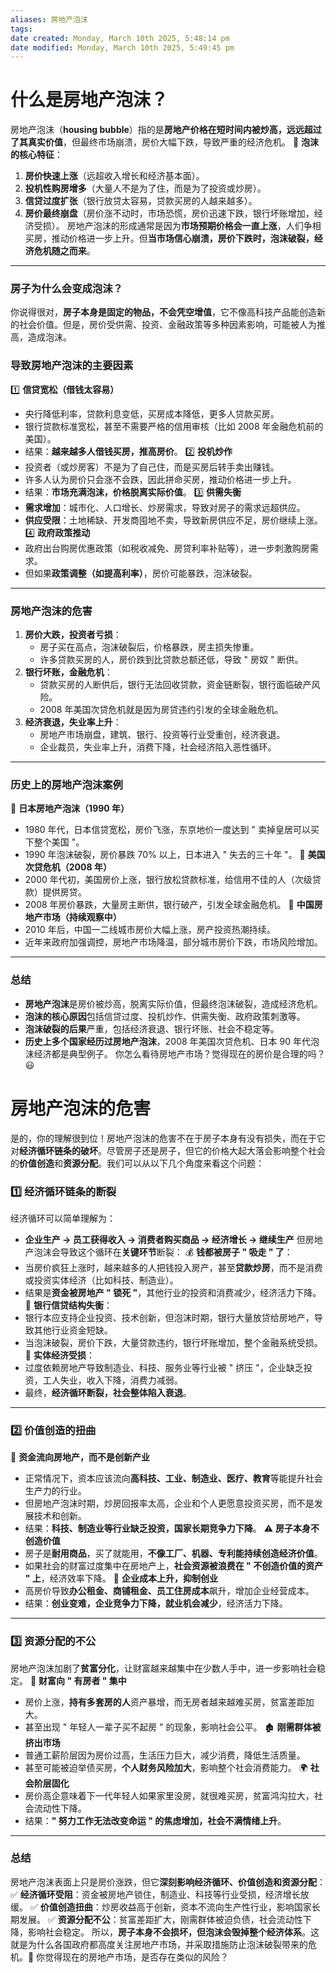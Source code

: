 ```yaml
---
aliases: 房地产泡沫
tags:
date created: Monday, March 10th 2025, 5:48:14 pm
date modified: Monday, March 10th 2025, 5:49:45 pm
---
```

# **什么是房地产泡沫？**
房地产泡沫（**housing bubble**）指的是**房地产价格在短时间内被炒高，远远超过了其真实价值**，但最终市场崩溃，房价大幅下跌，导致严重的经济危机。
🔹 **泡沫的核心特征**：
1. **房价快速上涨**（远超收入增长和经济基本面）。
2. **投机性购房增多**（大量人不是为了住，而是为了投资或炒房）。
3. **信贷过度扩张**（银行放贷太容易，贷款买房的人越来越多）。
4. **房价最终崩盘**（房价涨不动时，市场恐慌，房价迅速下跌，银行坏账增加，经济受损）。
房地产泡沫的形成通常是因为**市场预期价格会一直上涨**，人们争相买房，推动价格进一步上升。但**当市场信心崩溃，房价下跌时，泡沫破裂，经济危机随之而来**。
---
### **房子为什么会变成泡沫？**
你说得很对，**房子本身是固定的物品，不会凭空增值**，它不像高科技产品能创造新的社会价值。但是，房价受供需、投资、金融政策等多种因素影响，可能被人为推高，造成泡沫。
### **导致房地产泡沫的主要因素**
1️⃣ **信贷宽松（借钱太容易）**
- 央行降低利率，贷款利息变低，买房成本降低，更多人贷款买房。
- 银行贷款标准宽松，甚至不需要严格的信用审核（比如 2008 年金融危机前的美国）。
- 结果：**越来越多人借钱买房，推高房价**。
2️⃣ **投机炒作**
- 投资者（或炒房客）不是为了自己住，而是买房后转手卖出赚钱。
- 许多人认为房价只会涨不会跌，因此拼命买房，推动价格进一步上升。
- 结果：**市场充满泡沫，价格脱离实际价值**。
3️⃣ **供需失衡**
- **需求增加**：城市化、人口增长、炒房需求，导致对房子的需求远超供应。
- **供应受限**：土地稀缺、开发商囤地不卖，导致新房供应不足，房价继续上涨。
4️⃣ **政府政策推动**
- 政府出台购房优惠政策（如税收减免、房贷利率补贴等），进一步刺激购房需求。
- 但如果**政策调整（如提高利率）**，房价可能暴跌，泡沫破裂。
---
### **房地产泡沫的危害**
1. **房价大跌，投资者亏损**：
    - 房子买在高点，泡沫破裂后，价格暴跌，房主损失惨重。
    - 许多贷款买房的人，房价跌到比贷款总额还低，导致 " 房奴 " 断供。
2. **银行坏账，金融危机**：
    - 贷款买房的人断供后，银行无法回收贷款，资金链断裂，银行面临破产风险。
    - 2008 年美国次贷危机就是因为房贷违约引发的全球金融危机。
3. **经济衰退，失业率上升**：
    - 房地产市场崩盘，建筑、银行、投资等行业受重创，经济衰退。
    - 企业裁员，失业率上升，消费下降，社会经济陷入恶性循环。
---
### **历史上的房地产泡沫案例**
🔹 **日本房地产泡沫（1990 年）**
- 1980 年代，日本信贷宽松，房价飞涨，东京地价一度达到 " 卖掉皇居可以买下整个美国 "。
- 1990 年泡沫破裂，房价暴跌 70% 以上，日本进入 " 失去的三十年 "。
🔹 **美国次贷危机（2008 年）**
- 2000 年代初，美国房价上涨，银行放松贷款标准，给信用不佳的人（次级贷款）提供房贷。
- 2008 年房价暴跌，大量房主断供，银行破产，引发全球金融危机。
🔹 **中国房地产市场（持续观察中）**
- 2010 年后，中国一二线城市房价大幅上涨，房产投资热潮持续。
- 近年来政府加强调控，房地产市场降温，部分城市房价下跌，市场风险增加。
---
### **总结**
- **房地产泡沫**是房价被炒高，脱离实际价值，但最终泡沫破裂，造成经济危机。
- **泡沫的核心原因**包括信贷过度、投机炒作、供需失衡、政府政策刺激等。
- **泡沫破裂的后果**严重，包括经济衰退、银行坏账、社会不稳定等。
- **历史上多个国家经历过房地产泡沫**，2008 年美国次贷危机、日本 90 年代泡沫经济都是典型例子。
你怎么看待房地产市场？觉得现在的房价是合理的吗？😃
# 房地产泡沫的危害
是的，你的理解很到位！房地产泡沫的危害不在于房子本身有没有损失，而在于它对**经济循环链条的破坏**。尽管房子还是房子，但它的价格大起大落会影响整个社会的**价值创造**和**资源分配**。我们可以从以下几个角度来看这个问题：

### **1️⃣ 经济循环链条的断裂**
经济循环可以简单理解为：
- **企业生产 → 员工获得收入 → 消费者购买商品 → 经济增长 → 继续生产**
但房地产泡沫会导致这个循环在**关键环节**断裂：
💰 **钱都被房子 " 吸走 " 了**：
- 当房价疯狂上涨时，越来越多的人把钱投入房产，甚至**贷款炒房**，而不是消费或投资实体经济（比如科技、制造业）。
- 结果是**资金被房地产 " 锁死 "**，其他行业的投资和消费减少，经济活力下降。
🏦 **银行信贷结构失衡**：
- 银行本应支持企业投资、技术创新，但泡沫时期，银行大量放贷给房地产，导致其他行业资金短缺。
- 当泡沫破裂，房价下跌，大量贷款违约，银行坏账增加，整个金融系统受损。
👷 **实体经济受损**：
- 过度依赖房地产导致制造业、科技、服务业等行业被 " 挤压 "，企业缺乏投资，工人失业，收入下降，消费力减弱。
- 最终，**经济循环断裂，社会整体陷入衰退**。
---
### **2️⃣ 价值创造的扭曲**
🚀 **资金流向房地产，而不是创新产业**
- 正常情况下，资本应该流向**高科技、工业、制造业、医疗、教育**等能提升社会生产力的行业。
- 但房地产泡沫时期，炒房回报率太高，企业和个人更愿意投资买房，而不是发展技术和创新。
- 结果：**科技、制造业等行业缺乏投资，国家长期竞争力下降**。
⚠️ **房子本身不创造价值**
- 房子是**耐用商品**，买了就能用，**不像工厂、机器、专利能持续创造经济价值**。
- 如果社会的财富过度集中在房地产上，**社会资源被浪费在 " 不创造价值的资产 " 上**，经济效率下降。
🔄 **企业成本上升，抑制创业**
- 高房价导致**办公租金、商铺租金、员工住房成本**飙升，增加企业经营成本。
- 结果：**创业变难，企业竞争力下降，就业机会减少**，经济活力下降。
---
### **3️⃣ 资源分配的不公**
房地产泡沫加剧了**贫富分化**，让财富越来越集中在少数人手中，进一步影响社会稳定。
💸 **财富向 " 有房者 " 集中**
- 房价上涨，**持有多套房的人**资产暴增，而无房者越来越难买房，贫富差距加大。
- 甚至出现 " 年轻人一辈子买不起房 " 的现象，影响社会公平。
🏚️ **刚需群体被挤出市场**
- 普通工薪阶层因为房价过高，生活压力巨大，减少消费，降低生活质量。
- 甚至可能被迫举债买房，**个人财务风险加大**，影响整个社会消费能力。
🌍 **社会阶层固化**
- 房价高企意味着下一代年轻人如果家里没房，就很难买房，贫富鸿沟拉大，社会流动性下降。
- 结果：**" 努力工作无法改变命运 " 的焦虑增加，社会不满情绪上升**。
---
### **总结**
房地产泡沫表面上只是房价涨跌，但它**深刻影响经济循环、价值创造和资源分配**： ✅ **经济循环受阻**：资金被房地产锁住，制造业、科技等行业受损，经济增长放缓。
✅ **价值创造扭曲**：炒房收益高于创新，资本不流向生产性行业，影响国家长期发展。
✅ **资源分配不公**：贫富差距扩大，刚需群体被迫负债，社会流动性下降，影响社会稳定。
所以，**房子本身不会损坏，但泡沫会毁掉整个经济体系**。这就是为什么各国政府都高度关注房地产市场，并采取措施防止泡沫破裂带来的危机。🚨
你觉得现在的房地产市场，是否存在类似的风险？